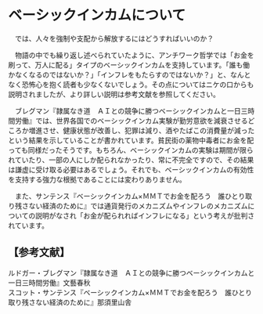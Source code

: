 # ベーシックインカムについて

　では、人々を強制や支配から解放するにはどうすればいいのか？

　物語の中でも繰り返し述べられていたように、アンチワーク哲学では「お金を刷って、万人に配る」タイプのベーシックインカムを支持しています。「誰も働かなくなるのではないか？」「インフレをもたらすのではないか？」と、なんとなく恐怖心を抱く読者も少なくないでしょう。その点についてはニケの口からも説明されましたが、より詳しい説明は参考文献を参照してください。

　ブレグマン『隷属なき道　ＡＩとの競争に勝つベーシックインカムと一日三時間労働』では、世界各国でのベーシックインカム実験が勤労意欲を減衰させるどころか増進させ、健康状態が改善し、犯罪は減り、酒やたばこの消費量が減ったという結果を示していることが書かれています。貧民街の薬物中毒者にお金を配っても同様だったそうです。もちろん、ベーシックインカムの実験は期間が限られていたり、一部の人にしか配られなかったり、常に不完全ですので、その結果は謙虚に受け取る必要はあるでしょう。それでも、ベーシックインカムの有効性を支持する強力な根拠であることには変わりありません。

　また、サンテンス『ベーシックインカム×ＭＭＴでお金を配ろう　誰ひとり取り残さない経済のために』では通貨発行のメカニズムやインフレのメカニズムについての説明がなされ「お金が配られればインフレになる」という考えが批判されています。

## 【参考文献】
ルドガー・ブレグマン『隷属なき道　ＡＩとの競争に勝つベーシックインカムと一日三時間労働』文藝春秋<br>
スコット・サンテンス『ベーシックインカム×ＭＭＴでお金を配ろう　誰ひとり取り残さない経済のために』那須里山舎
